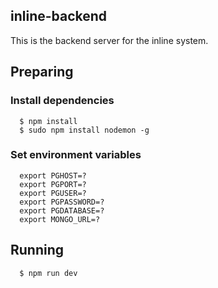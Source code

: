 ## inline-backend
This is the backend server for the inline system.

## Preparing

### Install dependencies
```
  $ npm install
  $ sudo npm install nodemon -g
  ```

### Set environment variables
```
  export PGHOST=?                                        
  export PGPORT=?                                                   
  export PGUSER=?                                               
  export PGPASSWORD=?                                             
  export PGDATABASE=?                                               
  export MONGO_URL=?
```

## Running
```
  $ npm run dev
```
